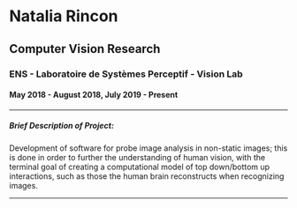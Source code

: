 # Natalia Rincon

## Computer Vision Research

### ENS - Laboratoire de Systèmes Perceptif - Vision Lab 
#### May 2018 - August 2018, July 2019 - Present

---

##### Brief Description of Project:

Development of software for probe image analysis in non-static images; this is done in order to further the understanding of human vision, with the terminal goal of
creating a computational model of top down/bottom up interactions, such as those the
human brain reconstructs when recognizing images.

---